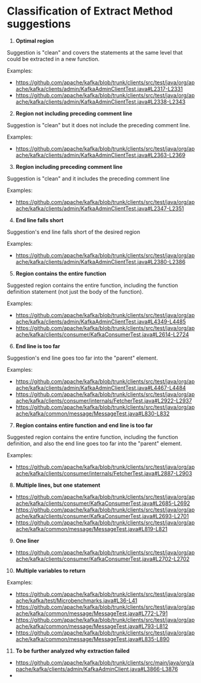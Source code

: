 # Classification of Extract Method suggestions

1. **Optimal region**

Suggestion is "clean" and covers the statements at the same level that could be extracted in a new function.

Examples:
* https://github.com/apache/kafka/blob/trunk/clients/src/test/java/org/apache/kafka/clients/admin/KafkaAdminClientTest.java#L2317-L2331
* https://github.com/apache/kafka/blob/trunk/clients/src/test/java/org/apache/kafka/clients/admin/KafkaAdminClientTest.java#L2338-L2343

2. **Region not including preceding comment line**

Suggestion is "clean" but it does not include the preceding comment line.

Examples:
* https://github.com/apache/kafka/blob/trunk/clients/src/test/java/org/apache/kafka/clients/admin/KafkaAdminClientTest.java#L2363-L2369

3. **Region including preceding comment line**

Suggestion is "clean" and it includes the preceding comment line

Examples:
* https://github.com/apache/kafka/blob/trunk/clients/src/test/java/org/apache/kafka/clients/admin/KafkaAdminClientTest.java#L2347-L2351

4. **End line falls short**

Suggestion's end line falls short of the desired region

Examples:
* https://github.com/apache/kafka/blob/trunk/clients/src/test/java/org/apache/kafka/clients/admin/KafkaAdminClientTest.java#L2380-L2386

5. **Region contains the entire function**

Suggested region contains the entire function, including the function definition statement (not just the body of the function).

Examples:
* https://github.com/apache/kafka/blob/trunk/clients/src/test/java/org/apache/kafka/clients/admin/KafkaAdminClientTest.java#L4349-L4485
* https://github.com/apache/kafka/blob/trunk/clients/src/test/java/org/apache/kafka/clients/consumer/KafkaConsumerTest.java#L2614-L2724

6. **End line is too far**

Suggestion's end line goes too far into the "parent" element.

Examples:
* https://github.com/apache/kafka/blob/trunk/clients/src/test/java/org/apache/kafka/clients/admin/KafkaAdminClientTest.java#L4467-L4484
* https://github.com/apache/kafka/blob/trunk/clients/src/test/java/org/apache/kafka/clients/consumer/internals/FetcherTest.java#L2922-L2937
* https://github.com/apache/kafka/blob/trunk/clients/src/test/java/org/apache/kafka/common/message/MessageTest.java#L830-L832


7. **Region contains entire function and end line is too far**

Suggested region contains the entire function, including the function definition, and also the end line goes too far
into the "parent" element.

Examples:
* https://github.com/apache/kafka/blob/trunk/clients/src/test/java/org/apache/kafka/clients/consumer/internals/FetcherTest.java#L2887-L2903

8. **Multiple lines, but one statement**
* https://github.com/apache/kafka/blob/trunk/clients/src/test/java/org/apache/kafka/clients/consumer/KafkaConsumerTest.java#L2685-L2692
* https://github.com/apache/kafka/blob/trunk/clients/src/test/java/org/apache/kafka/clients/consumer/KafkaConsumerTest.java#L2693-L2701
* https://github.com/apache/kafka/blob/trunk/clients/src/test/java/org/apache/kafka/common/message/MessageTest.java#L819-L821

9. **One liner**
* https://github.com/apache/kafka/blob/trunk/clients/src/test/java/org/apache/kafka/clients/consumer/KafkaConsumerTest.java#L2702-L2702

10. **Multiple variables to return**

Examples:
* https://github.com/apache/kafka/blob/trunk/clients/src/test/java/org/apache/kafka/test/Microbenchmarks.java#L36-L41
* https://github.com/apache/kafka/blob/trunk/clients/src/test/java/org/apache/kafka/common/message/MessageTest.java#L772-L791
* https://github.com/apache/kafka/blob/trunk/clients/src/test/java/org/apache/kafka/common/message/MessageTest.java#L793-L812
* https://github.com/apache/kafka/blob/trunk/clients/src/test/java/org/apache/kafka/common/message/MessageTest.java#L835-L890

11. **To be further analyzed why extraction failed**

* https://github.com/apache/kafka/blob/trunk/clients/src/main/java/org/apache/kafka/clients/admin/KafkaAdminClient.java#L3866-L3876
* 